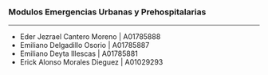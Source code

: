 ### Modulos Emergencias Urbanas y Prehospitalarias
---
- Eder Jezrael Cantero Moreno | A01785888 
- Emiliano Delgadillo Osorio | A01785887
- Emiliano Deyta Illescas | A01785881
- Erick Alonso Morales Dieguez | A01029293
